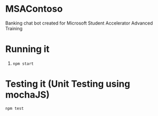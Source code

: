 # MSAContoso

Banking chat bot created for Microsoft Student Accelerator Advanced Training

# Running it
1. `npm start`

# Testing it (Unit Testing using mochaJS)
`npm test`
